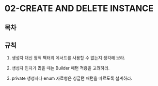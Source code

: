 # 02-CREATE AND DELETE INSTANCE

## 목차

## 규칙
01. 생성자 대신 정적 팩터리 메서드를 사용할 수 없는지 생각해 보라.

02. 생성자 인자가 많을 때는 Builder 패턴 적용을 고려하라.

03. private 생성자나 enum 자료형은 싱글턴 패턴을 따르도록 설계하라.
